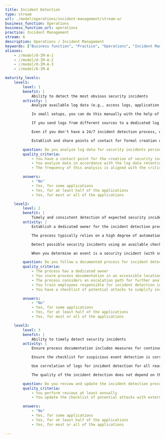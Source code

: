 ```yaml
---
title: Incident Detection
type: stream
url: ./model/operations/incident-management/stream-a/
business_function: Operations
business_function_url: operations
practice: Incident Management
stream: A
description: Operations / Incident Management
keywords: ["Business function", "Practice", "Operations", "Incident Management"]
aliases:
    - //model/O-IM-A-1
    - //model/O-IM-A-2
    - //model/O-IM-A-3
    - //model/O-IM-A

maturity_levels:
    level1:
        level: 1
        benefit: |
            Ability to detect the most obvious security incidents
        activity: |
            Analyze available log data (e.g., access logs, application logs, infrastructure logs), to detect possible security incidents in accordance with known log data retention periods.

            In small setups, you can do this manually with the help of common command-line tools. With larger log volumes, employ automation techniques. Even a `cron` job, running a simple script to look for suspicious events, is a step forward!

            If you send logs from different sources to a dedicated log aggregation system, analyze the logs there and employ basic log correlation principles.

            Even if you don't have a 24/7 incident detection process, ensure that unavailability of the responsible person (e.g., due to vacation or illness) doesn't significantly impact detection speed or quality.

            Establish and share points of contact for formal creation of security incidents.

        question: Do you analyze log data for security incidents periodically?
        quality_criteria:
            - You have a contact point for the creation of security incidents
            - You analyze data in accordance with the log data retention periods
            - The frequency of this analysis is aligned with the criticality of your applications

        answers:
            - "No"
            - Yes, for some applications
            - Yes, for at least half of the applications
            - Yes, for most or all of the applications

    level2:
        level: 2
        benefit: |
            Timely and consistent detection of expected security incidents
        activity: |
            Establish a dedicated owner for the incident detection process, make clear documentation accessible to all process stakeholders, and ensure it is regularly reviewed and updated as necessary. Ensure employees responsible for incident detection follow this process (e.g., using training).

            The process typically relies on a high degree of automation, collecting and correlating log data from different sources, including application logs. You may aggregate logs in a central place, if suitable. Periodically verify the integrity of analyzed data. If you add a new application, ensure the process covers it within a reasonable period of time.

            Detect possible security incidents using an available checklist. The checklist should cover expected attack vectors and known or expected kill chains. Evaluate and update it regularly.

            When you determine an event is a security incident (with sufficiently high confidence), notify responsible staff immediately, even outside business hours. Perform further analysis, as appropriate, and start the escalation process.

        question: Do you follow a documented process for incident detection?
        quality_criteria:
            - The process has a dedicated owner
            - You store process documentation in an accessible location
            - The process considers an escalation path for further analysis
            - You train employees responsible for incident detection in this process
            - You have a checklist of potential attacks to simplify incident detection

        answers:
            - "No"
            - Yes, for some applications
            - Yes, for at least half of the applications
            - Yes, for most or all of the applications

    level3:
        level: 3
        benefit: |
            Ability to timely detect security incidents
        activity: |
            Ensure process documentation includes measures for continuous process improvement. Check the continuity of process improvement (e.g., via tracking of changes).

            Ensure the checklist for suspicious event detection is correlated at least from (i) sources and knowledge bases external to the company (e.g., new vulnerability announcements affecting the used technologies), (ii) past security incidents, and (iii) threat model outcomes.

            Use correlation of logs for incident detection for all reasonable incident scenarios. If the log data for incident detection is not available, document its absence as a defect, triage and handle it according to your established Defect Management process.

            The quality of the incident detection does not depend on the time or day of the event. If security events are not acknowledged and resolved within a specified time (e.g., 20 minutes), ensure further notifications are generated according to an established escalation path.

        question: Do you review and update the incident detection process regularly?
        quality_criteria:
            - You perform reviews at least annually
            - You update the checklist of potential attacks with external and internal data

        answers:
            - "No"
            - Yes, for some applications
            - Yes, for at least half of the applications
            - Yes, for most or all of the applications

---
```

